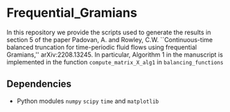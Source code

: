 # Frequential_Gramians

In this repository we provide the scripts used to generate the results in section 5 of the paper Padovan, A. and Rowley, C.W. ``Continuous-time balanced truncation for time-periodic fluid flows using frequential Gramians,'' arXiv:2208.13245. In particular, Algorithm 1 in the manuscript is implemented in the function `compute_matrix_X_alg1` in `balancing_functions`

## Dependencies
- Python modules `numpy` `scipy` `time` and `matplotlib`

